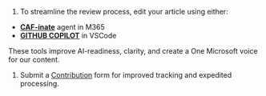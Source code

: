 1. To streamline the review process, edit your article using either:
- [**CAF-inate**](https://m365.cloud.microsoft/chat/?titleId=T_823b84f1-27a7-03da-b436-25c35ae8c4b1) agent in M365
- [**GITHUB COPILOT**](https://learn.microsoft.com/en-us/help/contribute/patterns-practices-content/caf-contributions) in VSCode

 These tools improve AI-readiness, clarity, and create a One Microsoft voice for our content.
 
1. Submit a [Contribution](https://forms.office.com/Pages/ResponsePage.aspx?id=v4j5cvGGr0GRqy180BHbRxxUz-ZV53lLrgTaBjGRmtBUMkhJWUFPREJYUlFHNDVONUsxQ0VZOTFRTS4u) form for improved tracking and expedited processing.


